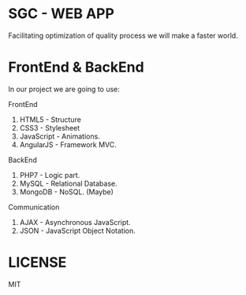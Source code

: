 # SGC - WEB APP

Facilitating optimization of quality process we will make a faster world.

# FrontEnd & BackEnd

In our project we are going to use:

FrontEnd 

1. HTML5 - Structure
2. CSS3 - Stylesheet
3. JavaScript - Animations.
4. AngularJS - Framework MVC.

BackEnd
1. PHP7 - Logic part.
2. MySQL - Relational Database.
3. MongoDB - NoSQL. (Maybe)

Communication
1. AJAX - Asynchronous JavaScript.
2. JSON - JavaScript Object Notation.


# LICENSE
MIT
